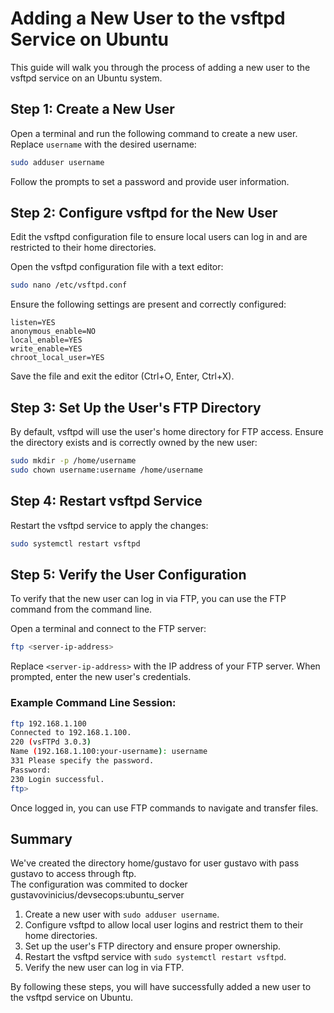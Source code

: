 # Adding a New User to the vsftpd Service on Ubuntu

This guide will walk you through the process of adding a new user to the vsftpd service on an Ubuntu system.

## Step 1: Create a New User

Open a terminal and run the following command to create a new user. Replace `username` with the desired username:

```bash
sudo adduser username
```

Follow the prompts to set a password and provide user information. 

## Step 2: Configure vsftpd for the New User

Edit the vsftpd configuration file to ensure local users can log in and are restricted to their home directories.

Open the vsftpd configuration file with a text editor:
```bash
sudo nano /etc/vsftpd.conf
```

Ensure the following settings are present and correctly configured:

```plaintext
listen=YES
anonymous_enable=NO
local_enable=YES
write_enable=YES
chroot_local_user=YES
```

Save the file and exit the editor (Ctrl+O, Enter, Ctrl+X).

## Step 3: Set Up the User's FTP Directory

By default, vsftpd will use the user's home directory for FTP access. Ensure the directory exists and is correctly owned by the new user:

```bash
sudo mkdir -p /home/username
sudo chown username:username /home/username
```

## Step 4: Restart vsftpd Service

Restart the vsftpd service to apply the changes:

```bash
sudo systemctl restart vsftpd
```

## Step 5: Verify the User Configuration

To verify that the new user can log in via FTP, you can use the FTP command from the command line.

Open a terminal and connect to the FTP server:

```bash
ftp <server-ip-address>
```

Replace `<server-ip-address>` with the IP address of your FTP server. When prompted, enter the new user's credentials.

### Example Command Line Session:

```bash
ftp 192.168.1.100
Connected to 192.168.1.100.
220 (vsFTPd 3.0.3)
Name (192.168.1.100:your-username): username
331 Please specify the password.
Password:
230 Login successful.
ftp>
```

Once logged in, you can use FTP commands to navigate and transfer files.

## Summary
We've created the directory home/gustavo for user gustavo with pass gustavo to access through ftp.<br>
The configuration was commited to docker gustavovinicius/devsecops:ubuntu_server
1. Create a new user with `sudo adduser username`.
2. Configure vsftpd to allow local user logins and restrict them to their home directories.
3. Set up the user's FTP directory and ensure proper ownership.
4. Restart the vsftpd service with `sudo systemctl restart vsftpd`.
5. Verify the new user can log in via FTP.

By following these steps, you will have successfully added a new user to the vsftpd service on Ubuntu.